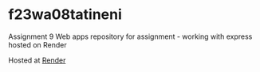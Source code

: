 # f23wa08tatineni
Assignment 9
Web apps repository for assignment - working with express hosted on Render

Hosted at [Render](https://f23wa08tatineni.onrender.com/)
